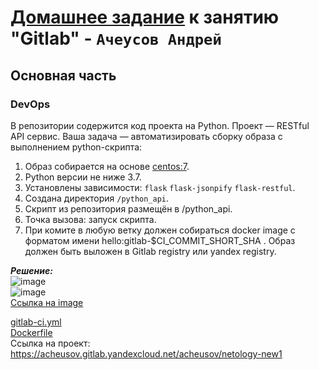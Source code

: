 # [Домашнее задание](https://github.com/netology-code/mnt-homeworks/blob/MNT-video/09-ci-06-gitlab/README.md) к занятию  "Gitlab" - `Ачеусов Андрей`



## Основная часть

### DevOps

В репозитории содержится код проекта на Python. Проект — RESTful API сервис. Ваша задача — автоматизировать сборку образа с выполнением python-скрипта:

1. Образ собирается на основе [centos:7](https://hub.docker.com/_/centos?tab=tags&page=1&ordering=last_updated).
2. Python версии не ниже 3.7.
3. Установлены зависимости: `flask` `flask-jsonpify` `flask-restful`.
4. Создана директория `/python_api`.
5. Скрипт из репозитория размещён в /python_api.
6. Точка вызова: запуск скрипта.
7. При комите в любую ветку должен собираться docker image с форматом имени hello:gitlab-$CI_COMMIT_SHORT_SHA . Образ должен быть выложен в Gitlab registry или yandex registry.   

***Решение:***  
![image](https://github.com/AndrewAche/HW_ALL/assets/121398221/35e8cd6d-d19c-411a-81fb-6f6f97767022)    
![image](https://github.com/AndrewAche/HW_ALL/assets/121398221/14a701b9-e8a6-413f-8e7a-721e94845832)  
[Ссылка на image](acheusov.gitlab.yandexcloud.net:5050/acheusov/netology-new1/python-api:latest)  


[gitlab-ci.yml](https://github.com/AndrewAche/HW_ALL/blob/main/CICD/5-Gitlab/gitlab-ci.yml)  
[Dockerfile](https://github.com/AndrewAche/HW_ALL/blob/main/CICD/5-Gitlab/Dockerfile)  
Ссылка на проект: https://acheusov.gitlab.yandexcloud.net/acheusov/netology-new1






